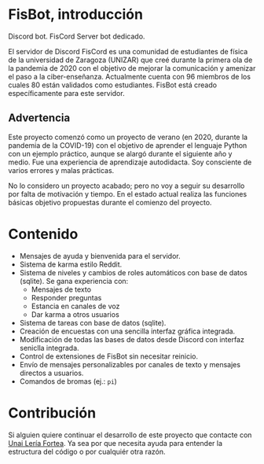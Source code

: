 # FisBot, introducción
Discord bot. FisCord Server bot dedicado.

El servidor de Discord FisCord es una comunidad de estudiantes de física de la universidad de Zaragoza (UNIZAR) que creé durante la primera ola de la pandemia de 2020 con el objetivo de mejorar la comunicación y amenizar el paso a la ciber-enseñanza.
Actualmente cuenta con 96 miembros de los cuales 80 están validados como estudiantes. FisBot está creado específicamente para este servidor.

## Advertencia
Este proyecto comenzó como un proyecto de verano (en 2020, durante la pandemia de la COVID-19) con el objetivo de aprender el lenguaje Python con un ejemplo práctico, aunque se alargó durante el siguiente año y medio.
Fue una experiencia de aprendizaje autodidacta. Soy consciente de varios errores y malas prácticas.

No lo considero un proyecto acabado; pero no voy a seguir su desarrollo por falta de motivación y tiempo. En el estado actual realiza las funciones básicas objetivo propuestas durante el comienzo del proyecto.

# Contenido
* Mensajes de ayuda y bienvenida para el servidor.
* Sistema de karma estilo Reddit.
* Sistema de niveles y cambios de roles automáticos con base de datos (sqlite). Se gana experiencia con:
  * Mensajes de texto
  * Responder preguntas
  * Estancia en canales de voz
  * Dar karma a otros usuarios
* Sistema de tareas con base de datos (sqlite).
* Creación de encuestas con una sencilla interfaz gráfica integrada.
* Modificación de todas las bases de datos desde Discord con interfaz seniclla integrada.
* Control de extensiones de FisBot sin necesitar reinicio.
* Envío de mensajes personalizables por canales de texto y mensajes directos a usuarios.
* Comandos de bromas (ej.: `pi`)

# Contribución
Si alguien quiere continuar el desarrollo de este proyecto que contacte con [Unai Lería Fortea](unaileria@gmail.com). Ya sea por que necesita ayuda para entender la estructura del código o por cualquiér otra razón.
